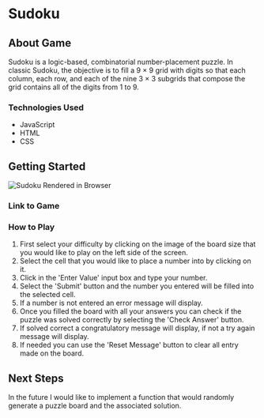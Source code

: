 # Sudoku

## About Game
Sudoku is a logic-based, combinatorial number-placement puzzle. In classic Sudoku, the objective is to fill a 9 × 9 grid with digits so that each column, each row, and each of the nine 3 × 3 subgrids that compose the grid contains all of the digits from 1 to 9.

### Technologies Used
 - JavaScript
 - HTML 
 - CSS

## Getting Started

![Sudoku Rendered in Browser](https://i.imgur.com/AWr5WDh.png "Sudoku!")

### Link to Game

### How to Play
 1. First select your difficulty by clicking on the image of the board size that you would like to play on the left side of the screen.
 2. Select the cell that you would like to place a number into by clicking on it.
 3. Click in the 'Enter Value' input box and type your number.
 4. Select the 'Submit' button and the number you entered will be filled into the selected cell.
 5. If a number is not entered an error message will display.
 6. Once you filled the board with all your answers you can check if the puzzle was solved correctly by selecting the 'Check Answer' button.
 7. If solved correct a congratulatory message will display, if not a try again message will display.
 8. If needed you can use the 'Reset Message' button to clear all entry made on the board.


## Next Steps

In the future I would like to implement a function that would randomly generate a puzzle board and the associated solution.